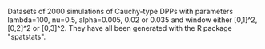 Datasets of 2000 simulations of Cauchy-type DPPs with parameters lambda=100, nu=0.5, alpha=0.005, 0.02 or 0.035 and window either [0,1]^2, [0,2]^2 or [0,3]^2. They have all been generated with the R package "spatstats".
